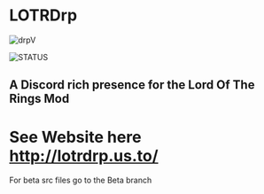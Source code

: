 # LOTRDrp
![drpV](https://img.shields.io/badge/LOTR--Drp-1.7-yellow.svg?link=http://lotrdrp.us.to/&rightlongCache=true&style=for-the-badge)


![STATUS](https://img.shields.io/endpoint.svg?label=Project%20Status%3A&logo=github&style=popout-square&url=https://raw.githubusercontent.com/OtisGoodman/Badge-Controller/master/LOTRDrp.json)

## A Discord rich presence for the Lord Of The Rings Mod
# See Website here http://lotrdrp.us.to/
For beta src files go to the Beta branch